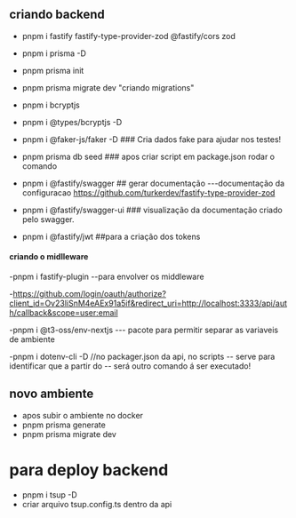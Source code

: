 ## criando backend

- pnpm i fastify fastify-type-provider-zod @fastify/cors zod

- pnpm i prisma -D

- pnpm prisma init

- pnpm prisma migrate dev "criando migrations"

- pnpm i bcryptjs

- pnpm i @types/bcryptjs -D

- pnpm i @faker-js/faker -D ### Cria dados fake para ajudar nos testes!

- pnpm prisma db seed ### apos criar script em package.json rodar o comando

- pnpm i @fastify/swagger ## gerar documentação ---documentação da configuracao https://github.com/turkerdev/fastify-type-provider-zod

- pnpm i @fastify/swagger-ui ### visualização da documentação criado pelo swagger.

- pnpm i @fastify/jwt ##para a criação dos tokens

#### criando o midlleware

-pnpm i fastify-plugin --para envolver os middleware

-https://github.com/login/oauth/authorize?client_id=Ov23liSnM4eAEx91a5if&redirect_uri=http://localhost:3333/api/auth/callback&scope=user:email

-pnpm i @t3-oss/env-nextjs --- pacote para permitir separar as variaveis de ambiente

-pnpm i dotenv-cli -D //no packager.json da api, no scripts -- serve para identificar que a partir do -- será outro comando á ser executado!

## novo ambiente

- apos subir o ambiente no docker
- pnpm prisma generate
- pnpm prisma migrate dev

# para deploy backend

- pnpm i tsup -D
- criar arquivo tsup.config.ts dentro da api
